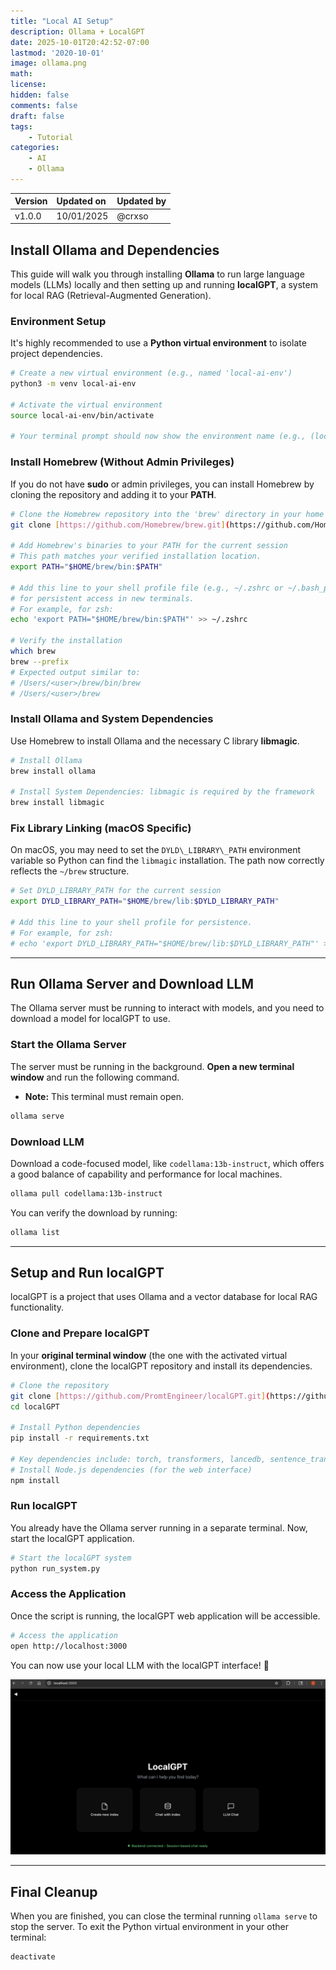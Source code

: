 ```yaml
---
title: "Local AI Setup"
description: Ollama + LocalGPT
date: 2025-10-01T20:42:52-07:00
lastmod: '2020-10-01'
image: ollama.png
math: 
license: 
hidden: false
comments: false
draft: false
tags:
    - Tutorial
categories:
    - AI
    - Ollama
---
```


| Version | Updated on | Updated by |
| :--- | :--- | :--- |
| v1.0.0 | 10/01/2025 | @crxso |

## Install Ollama and Dependencies

This guide will walk you through installing **Ollama** to run large language models (LLMs) locally and then setting up and running **localGPT**, a system for local RAG (Retrieval-Augmented Generation).

###  Environment Setup

It's highly recommended to use a **Python virtual environment** to isolate project dependencies.

```bash
# Create a new virtual environment (e.g., named 'local-ai-env')
python3 -m venv local-ai-env

# Activate the virtual environment
source local-ai-env/bin/activate

# Your terminal prompt should now show the environment name (e.g., (local-ai-env))
````

###  Install Homebrew (Without Admin Privileges)

If you do not have **sudo** or admin privileges, you can install Homebrew by cloning the repository and adding it to your **PATH**.

```bash
# Clone the Homebrew repository into the 'brew' directory in your home folder (~/)
git clone [https://github.com/Homebrew/brew.git](https://github.com/Homebrew/brew.git) ~/brew

# Add Homebrew's binaries to your PATH for the current session
# This path matches your verified installation location.
export PATH="$HOME/brew/bin:$PATH"

# Add this line to your shell profile file (e.g., ~/.zshrc or ~/.bash_profile)
# for persistent access in new terminals.
# For example, for zsh:
echo 'export PATH="$HOME/brew/bin:$PATH"' >> ~/.zshrc

# Verify the installation
which brew
brew --prefix
# Expected output similar to:
# /Users/<user>/brew/bin/brew
# /Users/<user>/brew
```

###  Install Ollama and System Dependencies

Use Homebrew to install Ollama and the necessary C library **libmagic**.

```bash
# Install Ollama
brew install ollama

# Install System Dependencies: libmagic is required by the framework
brew install libmagic
```

###  Fix Library Linking (macOS Specific)

On macOS, you may need to set the `DYLD\_LIBRARY\_PATH` environment variable so Python can find the `libmagic` installation. The path now correctly reflects the `~/brew` structure.

```bash
# Set DYLD_LIBRARY_PATH for the current session
export DYLD_LIBRARY_PATH="$HOME/brew/lib:$DYLD_LIBRARY_PATH"

# Add this line to your shell profile for persistence.
# For example, for zsh:
# echo 'export DYLD_LIBRARY_PATH="$HOME/brew/lib:$DYLD_LIBRARY_PATH"' >> ~/.zshrc
```

-----

## Run Ollama Server and Download LLM

The Ollama server must be running to interact with models, and you need to download a model for localGPT to use.

###  Start the Ollama Server

The server must be running in the background. **Open a new terminal window** and run the following command.
* **Note:** This terminal must remain open.

```bash
ollama serve
```

###  Download LLM

Download a code-focused model, like `codellama:13b-instruct`, which offers a good balance of capability and performance for local machines.

```bash
ollama pull codellama:13b-instruct
```

You can verify the download by running:

```bash
ollama list
```

-----

## Setup and Run localGPT

localGPT is a project that uses Ollama and a vector database for local RAG functionality.

###  Clone and Prepare localGPT

In your **original terminal window** (the one with the activated virtual environment), clone the localGPT repository and install its dependencies.

```bash
# Clone the repository
git clone [https://github.com/PromtEngineer/localGPT.git](https://github.com/PromtEngineer/localGPT.git)
cd localGPT

# Install Python dependencies
pip install -r requirements.txt

# Key dependencies include: torch, transformers, lancedb, sentence_transformers, docling.
# Install Node.js dependencies (for the web interface)
npm install
```

###  Run localGPT

You already have the Ollama server running in a separate terminal. Now, start the localGPT application.

```bash
# Start the localGPT system
python run_system.py
```

###  Access the Application

Once the script is running, the localGPT web application will be accessible.

```bash
# Access the application
open http://localhost:3000
```

You can now use your local LLM with the localGPT interface\! 🎉

![Loal GPT](local_gpt.jpg)

-----

## Final Cleanup

When you are finished, you can close the terminal running `ollama serve` to stop the server.
To exit the Python virtual environment in your other terminal:

```bash
deactivate
```